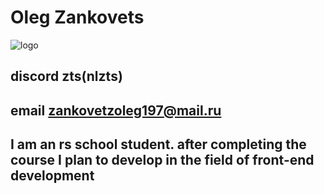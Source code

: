 # Oleg Zankovets
![logo](https://www.google.com/url?sa=i&url=https%3A%2F%2Fru.depositphotos.com%2Fstock-photos%2F%25D1%2587%25D0%25B5%25D0%25BB%25D0%25BE%25D0%25B2%25D0%25B5%25D0%25BA-%25D0%25B2-%25D0%25BA%25D0%25B0%25D0%25BF%25D1%258E%25D1%2588%25D0%25BE%25D0%25BD%25D0%25B5.html&psig=AOvVaw1uyTQQkV3ALMhEoacqEaus&ust=1640271088809000&source=images&cd=vfe&ved=0CAsQjRxqFwoTCMj7q5PU9_QCFQAAAAAdAAAAABAD "avatar")
## discord zts(nlzts)
## email zankovetzoleg197@mail.ru
## I am an rs school student. after completing the course I plan to develop in the field of front-end development
